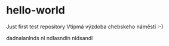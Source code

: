 # hello-world
Just first test repository
Vtipmá výzdoba chebskeho náměstí :-)

dadnalanlnds nl ndlasndln nldsandl
